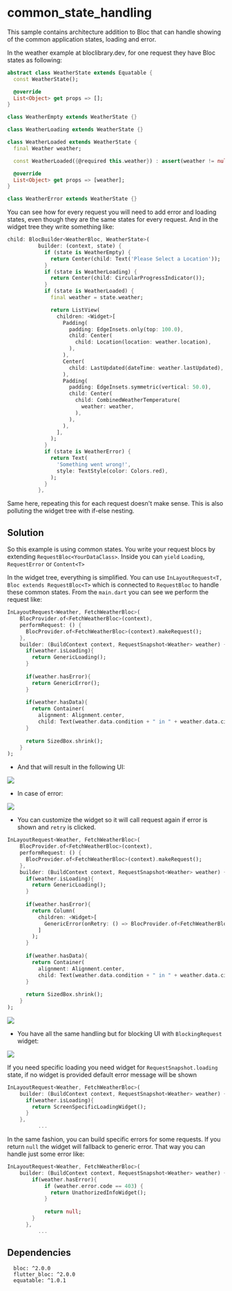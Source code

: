 # common_state_handling

This sample contains architecture addition to Bloc that can handle showing of the common application states, loading and error.

In the weather example at bloclibrary.dev, for one request they have Bloc states as following:

```dart
abstract class WeatherState extends Equatable {
  const WeatherState();

  @override
  List<Object> get props => [];
}

class WeatherEmpty extends WeatherState {}

class WeatherLoading extends WeatherState {}

class WeatherLoaded extends WeatherState {
  final Weather weather;

  const WeatherLoaded({@required this.weather}) : assert(weather != null);

  @override
  List<Object> get props => [weather];
}

class WeatherError extends WeatherState {}

```

You can see how for every request you will need to add error and loading states, even though they are the same states for every request. And in the widget tree they write something like:

```dart
child: BlocBuilder<WeatherBloc, WeatherState>(
          builder: (context, state) {
            if (state is WeatherEmpty) {
              return Center(child: Text('Please Select a Location'));
            }
            if (state is WeatherLoading) {
              return Center(child: CircularProgressIndicator());
            }
            if (state is WeatherLoaded) {
              final weather = state.weather;

              return ListView(
                children: <Widget>[
                  Padding(
                    padding: EdgeInsets.only(top: 100.0),
                    child: Center(
                      child: Location(location: weather.location),
                    ),
                  ),
                  Center(
                    child: LastUpdated(dateTime: weather.lastUpdated),
                  ),
                  Padding(
                    padding: EdgeInsets.symmetric(vertical: 50.0),
                    child: Center(
                      child: CombinedWeatherTemperature(
                        weather: weather,
                      ),
                    ),
                  ),
                ],
              );
            }
            if (state is WeatherError) {
              return Text(
                'Something went wrong!',
                style: TextStyle(color: Colors.red),
              );
            }
          },
```

Same here, repeating this for each request doesn't make sense. This is also polluting the widget tree with if-else nesting.

## Solution

So this example is using common states. You write your request blocs by extending `RequestBloc<YourDataClass>`. Inside you can `yield` `Loading`, `RequestError` or `Content<T>`

In the widget tree, everything is simplified. You can use `InLayoutRequest<T, Bloc extends RequestBloc<T>` which is connected to `RequestBloc` to handle these common states. From the `main.dart` you can see we perform the request like:

```dart
InLayoutRequest<Weather, FetchWeatherBloc>(
    BlocProvider.of<FetchWeatherBloc>(context),
    performRequest: () {
      BlocProvider.of<FetchWeatherBloc>(context).makeRequest();
    },
    builder: (BuildContext context, RequestSnapshot<Weather> weather) {
      if(weather.isLoading){
        return GenericLoading();
      }
    
      if(weather.hasError){
        return GenericError();
      }
    
      if(weather.hasData){
        return Container(
          alignment: Alignment.center,
          child: Text(weather.data.condition + " in " + weather.data.city));
      }
    
      return SizedBox.shrink();
    }
);
```

- And that will result in the following UI:

![](https://media.giphy.com/media/gKxpPQ5JTQsA2yaO9u/giphy.gif)

- In case of error:

![](https://media.giphy.com/media/ZB8LuAr67ViaubCPUx/giphy.gif)

- You can customize the widget so it will call request again if error is shown and `retry` is clicked.

```dart
InLayoutRequest<Weather, FetchWeatherBloc>(
    BlocProvider.of<FetchWeatherBloc>(context),
    performRequest: () {
      BlocProvider.of<FetchWeatherBloc>(context).makeRequest();
    },
    builder: (BuildContext context, RequestSnapshot<Weather> weather) {
      if(weather.isLoading){
        return GenericLoading();
      }
    
      if(weather.hasError){
        return Column(
          children: <Widget>[
            GenericError(onRetry: () => BlocProvider.of<FetchWeatherBloc>(context).makeRequest()),
          ]
        );
      }
    
      if(weather.hasData){
        return Container(
          alignment: Alignment.center,
          child: Text(weather.data.condition + " in " + weather.data.city));
      }
    
      return SizedBox.shrink();
    }
);
```

![](https://media.giphy.com/media/TH6HWYxZiOPdpYUEvO/giphy.gif)

- You have all the same handling but for blocking UI with `BlockingRequest` widget:

![](https://media.giphy.com/media/eKsrN1VnvtBV2oPjKh/giphy.gif)


If you need specific loading you need widget for `RequestSnapshot.loading` state, if no
widget is provided default error message will be shown

```dart
InLayoutRequest<Weather, FetchWeatherBloc>(
    builder: (BuildContext context, RequestSnapshot<Weather> weather) {
      if(weather.isLoading){
        return ScreenSpecificLoadingWidget();
      }
    },
          ...
```

In the same fashion, you can build specific errors for some requests. If you return `null` the widget will fallback to generic error. That way you can handle just some error like:

```dart
InLayoutRequest<Weather, FetchWeatherBloc>(
    builder: (BuildContext context, RequestSnapshot<Weather> weather) {
        if(weather.hasError){
            if (weather.error.code == 403) {
              return UnathorizedInfoWidget();
            }
            
            return null;
        }
      },
          ...
```         

## Dependencies

```
  bloc: ^2.0.0
  flutter_bloc: ^2.0.0
  equatable: ^1.0.1
```